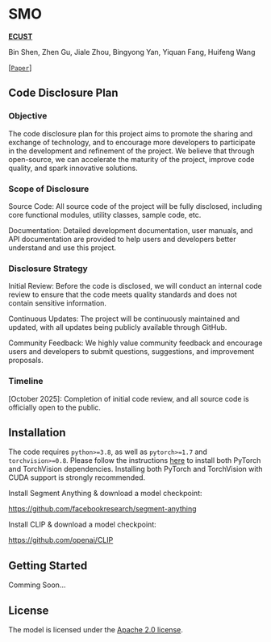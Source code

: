 # SMO

**[ECUST](https://www.ecust.edu.cn/)**

Bin Shen, Zhen Gu, Jiale Zhou, Bingyong Yan, Yiquan Fang, Huifeng Wang

[[`Paper`]()] 

## Code Disclosure Plan

### Objective
The code disclosure plan for this project aims to promote the sharing and exchange of technology, and to encourage more developers to participate in the development and refinement of the project. We believe that through open-source, we can accelerate the maturity of the project, improve code quality, and spark innovative solutions.

### Scope of Disclosure

Source Code: All source code of the project will be fully disclosed, including core functional modules, utility classes, sample code, etc.

Documentation: Detailed development documentation, user manuals, and API documentation are provided to help users and developers better understand and use this project.

### Disclosure Strategy
Initial Review: Before the code is disclosed, we will conduct an internal code review to ensure that the code meets quality standards and does not contain sensitive information.

Continuous Updates: The project will be continuously maintained and updated, with all updates being publicly available through GitHub.

Community Feedback: We highly value community feedback and encourage users and developers to submit questions, suggestions, and improvement proposals.

### Timeline
[October 2025]: Completion of initial code review, and all source code is officially open to the public.

## Installation

The code requires `python>=3.8`, as well as `pytorch>=1.7` and `torchvision>=0.8`. Please follow the instructions [here](https://pytorch.org/get-started/locally/) to install both PyTorch and TorchVision dependencies. Installing both PyTorch and TorchVision with CUDA support is strongly recommended.

Install Segment Anything & download a model checkpoint:

https://github.com/facebookresearch/segment-anything

Install CLIP & download a model checkpoint:

https://github.com/openai/CLIP


## <a name="GettingStarted"></a>Getting Started

Comming Soon...

## License

The model is licensed under the [Apache 2.0 license](LICENSE).
